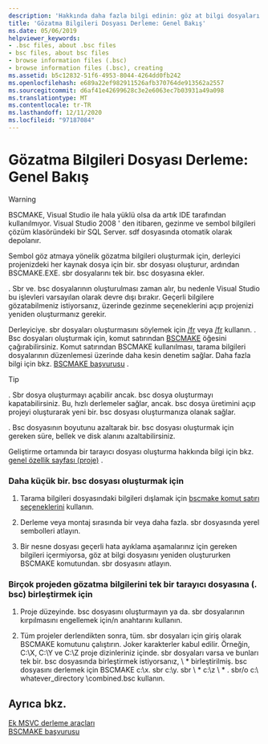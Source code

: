 ```yaml
---
description: 'Hakkında daha fazla bilgi edinin: göz at bilgi dosyaları oluşturma: genel bakış'
title: 'Gözatma Bilgileri Dosyası Derleme: Genel Bakış'
ms.date: 05/06/2019
helpviewer_keywords:
- .bsc files, about .bsc files
- bsc files, about bsc files
- browse information files (.bsc)
- browse information files (.bsc), creating
ms.assetid: b5c12832-51f6-4953-8044-4264dd0fb242
ms.openlocfilehash: e689a22ef982911526afb370764de913562a2557
ms.sourcegitcommit: d6af41e42699628c3e2e6063ec7b03931a49a098
ms.translationtype: MT
ms.contentlocale: tr-TR
ms.lasthandoff: 12/11/2020
ms.locfileid: "97187084"
---
```

# <a name="building-browse-information-files-overview"></a>Gözatma Bilgileri Dosyası Derleme: Genel Bakış

> [!WARNING]
> BSCMAKE, Visual Studio ile hala yüklü olsa da artık IDE tarafından kullanılmıyor. Visual Studio 2008 ' den itibaren, gezinme ve sembol bilgileri çözüm klasöründeki bir SQL Server. sdf dosyasında otomatik olarak depolanır.

Sembol göz atmaya yönelik gözatma bilgileri oluşturmak için, derleyici projenizdeki her kaynak dosya için bir. sbr dosyası oluşturur, ardından BSCMAKE.EXE. sbr dosyalarını tek bir. bsc dosyasına ekler.

. Sbr ve. bsc dosyalarının oluşturulması zaman alır, bu nedenle Visual Studio bu işlevleri varsayılan olarak devre dışı bırakır. Geçerli bilgilere gözatabilmeniz istiyorsanız, üzerinde gezinme seçeneklerini açıp projenizi yeniden oluşturmanız gerekir.

Derleyiciye. sbr dosyaları oluşturmasını söylemek için [/fr](fr-fr-create-dot-sbr-file.md) veya [/fr](fr-fr-create-dot-sbr-file.md) kullanın. . Bsc dosyaları oluşturmak için, komut satırından [BSCMAKE](bscmake-command-line.md) öğesini çağırabilirsiniz. Komut satırından BSCMAKE kullanılması, tarama bilgileri dosyalarının düzenlemesi üzerinde daha kesin denetim sağlar. Daha fazla bilgi için bkz. [BSCMAKE başvurusu](bscmake-reference.md) .

> [!TIP]
> . Sbr dosya oluşturmayı açabilir ancak. bsc dosya oluşturmayı kapatabilirsiniz. Bu, hızlı derlemeler sağlar, ancak. bsc dosya üretimini açıp projeyi oluşturarak yeni bir. bsc dosyası oluşturmanıza olanak sağlar.

. Bsc dosyasının boyutunu azaltarak bir. bsc dosyası oluşturmak için gereken süre, bellek ve disk alanını azaltabilirsiniz.

Geliştirme ortamında bir tarayıcı dosyası oluşturma hakkında bilgi için bkz. [genel özellik sayfası (proje)](general-property-page-project.md) .

### <a name="to-create-a-smaller-bsc-file"></a>Daha küçük bir. bsc dosyası oluşturmak için

1. Tarama bilgileri dosyasındaki bilgileri dışlamak için [bscmake komut satırı seçeneklerini](bscmake-options.md) kullanın.

1. Derleme veya montaj sırasında bir veya daha fazla. sbr dosyasında yerel sembolleri atlayın.

1. Bir nesne dosyası geçerli hata ayıklama aşamalarınız için gereken bilgileri içermiyorsa, göz at bilgi dosyasını yeniden oluştururken BSCMAKE komutundan. sbr dosyasını atlayın.

### <a name="to-combine-the-browse-information-from-several-projects-into-one-browser-file-bsc"></a>Birçok projeden gözatma bilgilerini tek bir tarayıcı dosyasına (. bsc) birleştirmek için

1. Proje düzeyinde. bsc dosyasını oluşturmayın ya da. sbr dosyalarının kırpılmasını engellemek için/n anahtarını kullanın.

1. Tüm projeler derlendikten sonra, tüm. sbr dosyaları için giriş olarak BSCMAKE komutunu çalıştırın. Joker karakterler kabul edilir. Örneğin, C:\X, C:\Y ve C:\Z proje dizinleriniz içinde. sbr dosyaları varsa ve bunları tek bir. bsc dosyasında birleştirmek istiyorsanız, \\ \* birleştirilmiş. bsc dosyasını derlemek için BSCMAKE c:\x. sbr c:\y. sbr \\ \* c:\z \\ \* . sbr/o c:\ whatever_directory \combined.bsc kullanın.

## <a name="see-also"></a>Ayrıca bkz.

[Ek MSVC derleme araçları](c-cpp-build-tools.md)<br/>
[BSCMAKE başvurusu](bscmake-reference.md)
